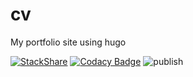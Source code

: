 # cv

My portfolio site using hugo

[![StackShare](https://img.shields.io/badge/tech-stack-0690fa.svg?style=flat)](https://stackshare.io/sagolubev/main)
[![Codacy Badge](https://api.codacy.com/project/badge/Grade/be2378300e6146238db6af89bf6359fb)](https://www.codacy.com/app/sagolubev/cv?utm_source=github.com&amp;utm_medium=referral&amp;utm_content=sagolubev/cv&amp;utm_campaign=Badge_Grade)
![publish](https://github.com/sagolubev/cv/workflows/publish/badge.svg)
